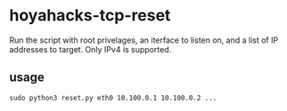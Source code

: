 # hoyahacks-tcp-reset
Run the script with root privelages, an iterface to listen on, and a list of IP addresses to target. Only IPv4 is supported.

## usage
`sudo python3 reset.py eth0 10.100.0.1 10.100.0.2 ...`
